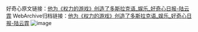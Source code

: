 好奇心原文链接：[他为《权力的游戏》创造了多斯拉克语_娱乐_好奇心日报-陆云霏](https://www.qdaily.com/articles/1199.html)
WebArchive归档链接：[他为《权力的游戏》创造了多斯拉克语_娱乐_好奇心日报-陆云霏](http://web.archive.org/web/20190623145705/https://www.qdaily.com/articles/1199.html)
![image](http://ww3.sinaimg.cn/large/007d5XDply1g3v49yp533j30u06rkx6p)